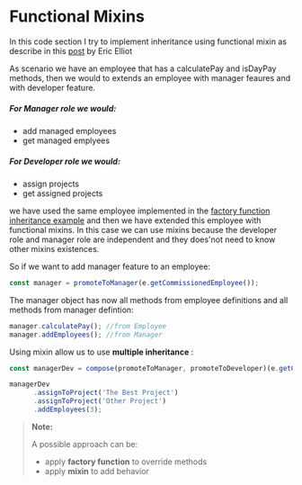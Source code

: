 # Functional Mixins
In this code section I try to implement inheritance using functional mixin as describe in this [post](https://medium.com/javascript-scene/functional-mixins-composing-software-ffb66d5e731c) by Eric Elliot

As scenario we have an employee that has a calculatePay and isDayPay methods, then we would to extends an employee with manager feaures and with developer feature.
##### For Manager role we would:
+ add managed employees
+ get managed emplyees

##### For Developer role we would:
+ assign projects
+ get assigned projects

we have used the same employee implemented in the [factory function inheritance example](https://github.com/giodiblasi/js-stuff/tree/master/switch-case)
and then we have extended this employee with functional mixins.
In this case we can use mixins because the developer role and manager role are independent and they does'not need to know other mixins existences.

So if we want to add manager feature to an employee:
```javascript
const manager = promoteToManager(e.getCommissionedEmployee());
```
The manager object has now all methods from employee definitions and all methods from  manager defintion:
```javascript
manager.calculatePay(); //from Employee
manager.addEmployees(); //from Manager
```

Using mixin allow us to use **multiple inheritance** :

```javascript
const managerDev = compose(promoteToManager, promoteToDeveloper)(e.getCommissionedEmployee());

managerDev
      .assignToProject('The Best Project')
      .assignToProject('Other Project')
      .addEmployees(3);
```

> **Note:**
>
> A possible approach can be:
> + apply **factory function** to override methods
> + apply **mixin** to add behavior
